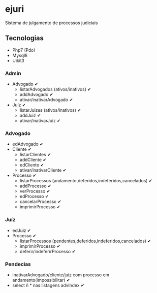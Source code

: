 # ejuri
Sistema de julgamento de processos judiciais

## Tecnologias
- Php7 (Pdo)
- Mysql8
- Uikit3

### Admin
- Advogado ✔
    - listarAdvogados (ativos/inativos) ✔
    - addAdvogado ✔
    - ativar/inativarAdvogado ✔
- Juíz ✔
    - listarJuizes (ativos/inativos) ✔
    - addJuiz ✔
    - ativar/inativarJuiz ✔

### Advogado
- edAdvogado ✔
- Cliente ✔
    - listarClientes ✔
    - addCliente ✔
    - edCliente ✔
    - ativar/inativarCliente ✔
- Processo ✔
    - listarProcessos (andamento,deferidos,indeferidos,cancelados) ✔
    - addProcesso ✔
    - verProcesso ✔
    - edProcesso ✔
    - cancelarProcesso ✔
    - imprimirProcesso ✔

### Juíz
- edJuiz ✔
- Processo ✔
    - listarProcessos (pendentes,deferidos,indeferidos,cancelados) ✔
    - imprimirProcesso ✔
    - deferir/indeferirProcesso ✔
    
### Pendecias
- inativarAdvogado/cliente/juiz com processo em andamento(impossibilitar) ✔
- select ñ * nas listagens advIndex ✔